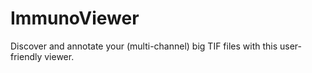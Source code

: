 # ImmunoViewer
Discover and annotate your (multi-channel) big TIF files with this user-friendly viewer.
